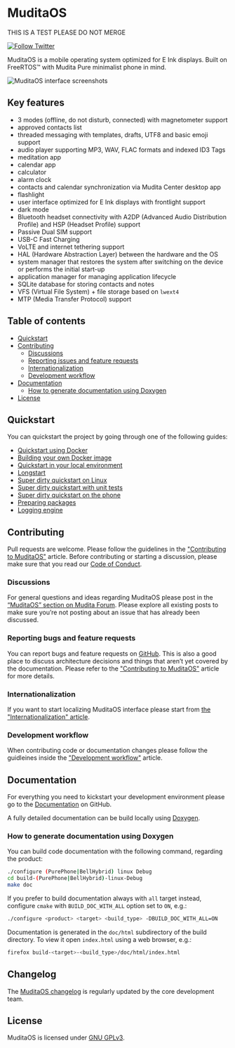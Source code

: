# MuditaOS

THIS IS A TEST PLEASE DO NOT MERGE

[![Follow Twitter](https://img.shields.io/twitter/follow/wearemudita?label=Follow%20on%20Twitter&style=social)](https://twitter.com/wearemudita)

MuditaOS is a mobile operating system optimized for E Ink displays. Built on FreeRTOS™ with Mudita Pure minimalist phone in mind.

![MuditaOS interface screenshots](./MuditaOS-screens.png)

## Key features

- 3 modes (offline, do not disturb, connected) with magnetometer support
- approved contacts list
- threaded messaging with templates, drafts, UTF8 and basic emoji support
- audio player supporting MP3, WAV, FLAC formats and indexed ID3 Tags
- meditation app
- calendar app
- calculator
- alarm clock
- contacts and calendar synchronization via Mudita Center desktop app 
- flashlight
- user interface optimized for E Ink displays with frontlight support
- dark mode
- Bluetooth headset connectivity with A2DP (Advanced Audio Distribution Profile) and HSP (Headset Profile) support
- Passive Dual SIM support
- USB-C Fast Charging
- VoLTE and internet tethering support
- HAL (Hardware Abstraction Layer) between the hardware and the OS
- system manager that restores the system after switching on the device or performs the initial start-up
- application manager for managing application lifecycle 
- SQLite database for storing contacts and notes
- VFS (Virtual File System) + file storage based on `lwext4`
- MTP (Media Transfer Protocol) support

## Table of contents

* [Quickstart](#Quickstart)
* [Contributing](#Contributing)
   * [Discussions](#Discussions)
   * [Reporting issues and feature requests](#Reporting-bugs-and-feature-requests)
   * [Internationalization](#Internationalization)
   * [Development workflow](#Development-workflow)
* [Documentation](#documentation)
   * [How to generate documentation using Doxygen](#How-to-generate-documentation-using-Doxygen)    
* [License](#license)

## Quickstart

You can quickstart the project by going through one of the following guides:

- [Quickstart using Docker](./doc/quickstart.md#quickstart-using-docker)
- [Building your own Docker image](./doc/quickstart.md#building-your-own-docker-image)
- [Quickstart in your local environment](./doc/quickstart.md#quickstart-in-your-local-environment)
- [Longstart](./doc/quickstart.md#longstart)
- [Super dirty quickstart on Linux](./doc/quickstart.md#super-dirty-quickstart-on-linux)
- [Super dirty quickstart with unit tests](./doc/quickstart.md#super-dirty-quickstart-with-unit-tests)
- [Super dirty quickstart on the phone](./doc/quickstart.md#super-dirty-quickstart-on-the-phone)
- [Preparing packages](./doc/quickstart.md#preparing-packages)
- [Logging engine](./module-utils/log/doc/logging_engine.md)

## Contributing

Pull requests are welcome. Please follow the guidelines in the ["Contributing to MuditaOS"](./CONTRIBUTING.md) article. Before contributing or starting a discussion, please make sure that you read our [Code of Conduct](./CODE_OF_CONDUCT.md).

### Discussions

For general questions and ideas regarding MuditaOS please post in the [“MuditaOS” section on Mudita Forum](https://forum.mudita.com/c/MuditaOS/). Please explore all existing posts to make sure you’re not posting about an issue that has already been discussed.

### Reporting bugs and feature requests

You can report bugs and feature requests on [GitHub](https://github.com/mudita/MuditaOS/issues). This is also a good place to discuss architecture decisions and things that aren’t yet covered by the documentation. Please refer to the ["Contributing to MuditaOS"](./CONTRIBUTING.md) article for more details.

### Internationalization

If you want to start localizing MuditaOS interface please start from [the "Internationalization" article](./doc/i18n.md).

### Development workflow

When contributing code or documentation changes please follow the guidleines inside the ["Development workflow"](./doc/development_workflow.md) article.

## Documentation

For everything you need to kickstart your development environment please go to the [Documentation](./doc/README.md) on GitHub.

A fully detailed documentation can be build locally using [Doxygen](https://www.doxygen.nl/index.html).

### How to generate documentation using Doxygen

You can build code documentation with the following command, regarding the product:

```bash
./configure (PurePhone|BellHybrid) linux Debug
cd build-(PurePhone|BellHybrid)-linux-Debug
make doc
```
If you prefer to build documentation always with `all` target instead, configure `cmake`
with `BUILD_DOC_WITH_ALL` option set to `ON`, e.g.:

```bash
./configure <product> <target> <build_type> -DBUILD_DOC_WITH_ALL=ON
```

Documentation is generated in the `doc/html` subdirectory of the build directory. To view it open `index.html` using a web browser, e.g.:

```bash
firefox build-<target>-<build_type>/doc/html/index.html
```

## Changelog

The [MuditaOS changelog](./changelog.md) is regularly updated by the core development team.

## License
MuditaOS is licensed under [GNU GPLv3](https://choosealicense.com/licenses/gpl-3.0/).
